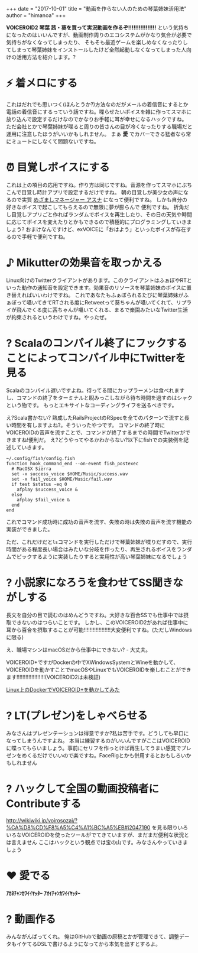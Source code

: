 +++
date = "2017-10-01"
title = "動画を作らない人のための琴葉姉妹活用法"
author = "himanoa"
+++

**VOICEROID2 琴葉 茜・葵を買って実況動画を作るぞ!!!!!!!!!!!!!!!!** という気持ちになったのはいいんですが、動画制作周りのエコシステムがかなり気合が必要で気持ちがなくなってしまったり、
そもそも最近ゲームを楽しめなくなったりしてしまって琴葉姉妹をインストールしたけど全然起動しなくなってしまった人向けの活用方法を紹介します。?

# ⚡️ 着メロにする

これはだれでも思いつく(ほんとうか?)方法なのだがメールの着信音にするとか電話の着信音にするっていう話ですね。喋らせたいボイスを雑に作ってスマホに放り込んで設定するだけなのでかなりお手軽に耳が幸せになるハックですね。
 ただ会社とかで琴葉姉妹が喋ると周りの皆さんの目が冷くなったりする職場だと運用に注意したほうがいいかもしれません。
まぁ  **愛** でカバーできる猛者なら常にミュートにしなくて問題ないですね。

# ⏰ 目覚しボイスにする

これは上の項目の応用ですね。作り方は同じですね。音源を作ってスマホにぶちこんで目覚し時計アプリで設定するだけですね。
朝の目覚しが美少女の声になるので実質 [めざましマネージャー アスナ](http://mezamane.com/asuna/) になって便利ですね。
しかも自分の好きなボイスで起こしてもらえるので無限に夢が膨らんで 便利ですね。
折角だし目覚しアプリごと作ればランダムでボイスを再生したり、その日の天気や時間に応じてボイスを変えたりとかもできるので積極的にプログラミングしていきましょう?
おまけなんですけど、exVOICEに「おはよう」といったボイスが存在するので手軽で便利ですね。

# ♪ Mikutterの効果音を取っかえる

Linux向けのTwitterクライアントがあります。このクライアントはふぁぼやRTといった動作の通知音を設定できます。効果音のリソースを琴葉姉妹のボイスに置き替えればいいわけですね。
これであなたもふぁぼられるたびに琴葉姉妹がふぁぼって囁いてきてRTされる度にRetweetって葵ちゃんが囁いてくれて、リプライが飛んでくる度に茜ちゃんが囁いてくれる、まるで楽園みたいなTwitter生活が約束されるというわけですね。やったぜ。

# ? Scalaのコンパイル終了にフックすることによってコンパイル中にTwitterを見る

Scalaのコンパイル遅いですよね。待ってる間にカップラーメンは食べれますし、コマンドの終了をターミナルと睨みっこしながら待ち時間を過すのはシャクという物です。
もっとエキサイトなコーディングライフを送るべきです。

え?Scala書かない? 熟成したRailsProjectのRSpecを全てのパターンで流すと長い時間を有しますよね?。そういったやつです。
コマンドの終了時にVOICEROIDの音声を流すことで、コマンドが終了するまでの時間でTwitterができますね!便利だ。
え?どうやってやるかわからない?以下にfishでの実装例を記述していきます。

    ~/.config/fish/config.fish
    function hook_command_end --on-event fish_postexec
      # MacOSX Sierra
      set -x success_voice $HOME/Music/success.wav
      set -x fail_voice $HOME/Music/fail.wav
      if test $status -eq 0
        afplay $success_voice &
      else
        afplay $fail_voice &
      end
    end
    

これでコマンド成功時に成功の音声を流す、失敗の時は失敗の音声を流す機能の実装ができました。

ただ、これだけだと`ls`コマンドを実行しただけで琴葉姉妹が喋りだすので、実行時間がある程度長い場合はみたいな分岐を作ったり、再生されるボイスをランダムでピックするように実装したりすると実用性が高い琴葉姉妹になるでしょう

# ? 小説家になろうを食わせてSS聞きながしする

長文を自分の目で読むのはめんどうですね。大好きな百合SSでも仕事中では摂取できないのはつらいことです。
しかし、このVOICEROID2があれば仕事中に耳から百合を摂取することが可能!!!!!!!!!!!!!!!!!!大変便利ですね。(ただしWindowsに限る)

え、職場マシンはmacOSだから仕事中にできない? - 大丈夫。

VOICEROID+ですがDockerの中でXWindowsSystemとWineを動かして、VOICEROIDを動かすことでmacOSやLinuxでもVOICEROIDを楽しむことができます!!!!!!!!!!!!!!!!!!!(VOICEROID2は未検証)

<a href="http://www.nicovideo.jp/watch/sm28389237">Linux上のDockerでVOICEROID+を動かしてみた</a></iframe>


# ? LT(プレゼン)をしゃべらせる

みなさんはプレゼンテーションは得意ですか?私は苦手です。どうしても早口になってしまうんですよね。
本当は練習するのがいいんですがここはVOICEROIDに喋ってもらいましょう。事前にセリフを作っとけば再生してうまい感覚でプレゼンをめくるだけでいいので楽ですね。FaceRigとかも併用するとおもしろいかもしれません

# ? ハックして全国の動画投稿者にContributeする

http://wikiwiki.jp/voirosozai/?%CA%D8%CD%F8%A5%C4%A1%BC%A5%EB#j2047190
を見る限りいろいろなVOICEROIDを使ったツールがでてきていますが、まだまだ便利な状況とは言えません
ここはハックという観点では宝の山です。みなさんやっていきましょう

# ❤️ 愛でる

**ｱｶﾈﾁｬﾝｶﾜｲｲﾔｯﾀｰ**
**ｱｵｲﾁｬﾝｶﾜｲｲﾔｯﾀｰ**

# ? 動画作る

みんながんばってくれ。
俺はGitHubで動画の原稿とかが管理できて、調整データもイケてるDSLで書けるようになってから本気を出すとするよ。


